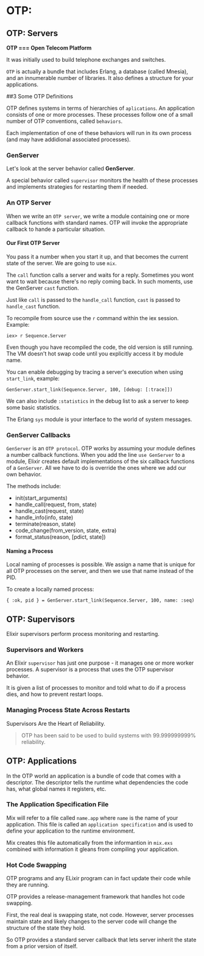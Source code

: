 # OTP: 

## OTP: Servers

**OTP === Open Telecom Platform**

It was initially used to build telephone exchanges and switches.

`OTP` is actually a bundle that includes Erlang, a database (called Mnesia), and an innumerable number of libraries. It also defines a structure for your applications.

##3 Some OTP Definitions

OTP defines systems in terms of hierarchies of `aplications`. An application consists of one or more processes. These processes follow one of a small number of OTP conventions, called `behaviors`. 

Each implementation of one of these behaviors will run in its own process (and may have addidional associated processes).

### GenServer
Let's look at the server behavior called **GenServer**.

A special behavior called `supervisor` monitors the health of these processes and implements strategies for restarting them if needed.

### An OTP Server

When we write an `OTP server`, we write a module containing one or more callback functions with standard names. OTP will invoke the appropriate callback to hande a particular situation.

#### Our First OTP Server

You pass it a number when you start it up, and that becomes the current state of the server. We are going to use `mix`.

The `call` function calls a server and waits for a reply. Sometimes you wont want to wait because there's no reply coming back. In such moments, use the GenServer `cast` function.

Just like `call` is passed to the `handle_call` function, `cast` is passed to `handle_cast` function.

To recompile from source use the `r` command within the iex session. Example:
```
iex> r Sequence.Server
```

Even though you have recompiled the code, the old version is still running. The VM doesn't hot swap code until you explicitly access it by module name.

You can enable debugging by tracing a server's execution when using `start_link`, example: 
```
GenServer.start_link(Sequence.Server, 100, [debug: [:trace]])
```

We can also include `:statistics` in the debug list to ask a server to keep some basic statistics.

The Erlang `sys` module is your interface to the world of system messages.

### GenServer Callbacks

`GenServer` is an `OTP protocol`. OTP works by assuming your module defines a number callback functions. When you add the line `use GenServer` to a module, Elixir creates default implementations of the six callback functions of a `GenServer`. All we have to do is override the ones where we add our own behavior.

The methods include:
  - init(start_arguments)
  - handle_call(request, from, state)
  - handle_cast(request, state)
  - handle_info(info, state)
  - terminate(reason, state)
  - code_change(from_version, state, extra)
  - format_status(reason, [pdict, state])

#### Naming a Process

Local naming of processes is possible. We assign a name that is unique for all OTP processes on the server, and then we use that name instead of the PID. 

To create a locally named process:
```
{ :ok, pid } = GenServer.start_link(Sequence.Server, 100, name: :seq)
```

## OTP: Supervisors

Elixir supervisors perform process monitoring and restarting.

### Supervisors and Workers

An Elixir `supervisor` has just one purpose - it manages one or more worker processes. A supervisor is a process that uses the OTP supervisor behavior.

It is given a list of processes to monitor and told what to do if a process dies, and how to prevent restart loops.

### Managing Process State Across Restarts

Supervisors Are the Heart of Reliability.

> OTP has been said to be used to build systems with 99.999999999% reliability.

## OTP: Applications

In the OTP world an application is a bundle of code that comes with a descriptor. The descriptor tells the runtime what dependencies the code has, what global names it registers, etc.

### The Application Specification File

Mix will refer to a file called `name.app` where `name` is the name of your application. This file is called an `application specification` and is used to define your application to the runtime environment. 

Mix creates this file automatically from the informantion in `mix.exs` combined with information it gleans from compiling your application.

### Hot Code Swapping

OTP programs and any ELixir program can in fact update their code while they are running. 

OTP provides a release-management framework that handles hot code swapping.

First, the real deal is swapping state, not code. However, server processes maintain state and likely changes to the server code will change the structure of the state they hold. 

So OTP provides a standard server callback that lets server inherit the state from a prior version of itself.


